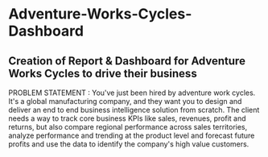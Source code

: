 # Adventure-Works-Cycles-Dashboard
## Creation of Report &amp; Dashboard for Adventure Works Cycles to drive their business

PROBLEM STATEMENT : You've just been hired by adventure work cycles. It's a global manufacturing company, and they want you to design and deliver an end to end business intelligence solution from scratch. The client needs a way to track core business KPIs like sales, revenues, profit and returns, but also compare regional performance across sales territories, analyze performance and trending at the product level and forecast future profits and use the data to identify the company's high value customers.
